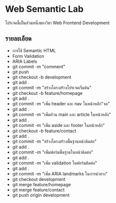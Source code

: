 # Web Semantic Lab
โปรเจคนี้เป็นส่วนหนึ่งของวิชา Web Frontend Development

## รายละเอียด
- การใช้ Semantic HTML
- Form Validation
- ARIA Labels
- git commit -m "comment"
- git push
- git checkout -b development
- git add .
- git commit -m "สร้างโครงสร้างโปรเจคเริ่มต้น"
- git checkout -b feature/homepage 
- git add .
- git commit -m "เพิ่ม  header และ nav ในหน้าหลัก"จค"
- git add .
- git commit -m "เพิ่มส่วน main และ article ในหน้าหลัก"
- git add .
- git commit -m "เพิ่ม aside และ footer ในหน้าหลัก"
- git checkout -b feature/contact
- git add .
- git commit -m "สร้างโครงสร้างพื้นฐานหน้าติดต่อ" 
- git add .
- git commit -m "เพิ่มฟอร์มพื้นฐานในหน้าติดต่อ"
- git add .
- git commit -m "เพิ่ม validation ในฟอร์มติดต่อ"
- git add .
- git commit -m "เพิ่ม ARIA landmarks ในการนำทาง"
- git checkout development
- git merge feature/homepage 
- git merge feature/contact
- git push origin development